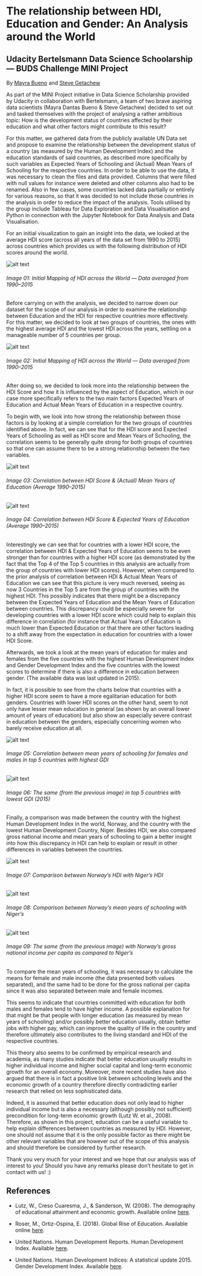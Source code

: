 # The relationship between HDI, Education and Gender: An Analysis around the World
## Udacity Bertelsmann Data Science Schoolarship — BUDS Challenge MINI Project

By [Mayra Bueno](https://github.com/baguy/) and [Steve Getachew](https://github.com/SteveGetachew)

As part of the MINI Project initiative in Data Science Scholarship provided by Udacity in collaboration with Bertelsmann, a team of two brave aspiring data scientists (Mayra Dantas Bueno & Steve Getachew) decided to set out and tasked themselves with the project of analysing a rather ambitious topic: How is the development status of countries affected by their education and what other factors might contribute to this result?

For this matter, we gathered data from the publicly available UN Data set and propose to examine the relationship between the development status of a country (as measured by the Human Development Index) and the education standards of said countries, as described more specifically by such variables as Expected Years of Schooling and (Actual) Mean Years of Schooling for the respective countries. In order to be able to use the data, it was necessary to clean the files and data provided. Columns that were filled with null values for instance were deleted and other columns also had to be renamed. Also in few cases, some countries lacked data partially or entirely for various reasons, so that it was decided to not include those countries in the analysis in order to reduce the impact of the analysis. Tools utilised by the group include Tableau for Data Exploration and Data Visualisation and Python in connection with the Jupyter Notebook for Data Analysis and Data Visualisation.

For an initial visualization to gain an insight into the data, we looked at the average HDI score (across all years of the data set from 1990 to 2015) across countries which provides us with the following distribution of HDI scores around the world.

![alt text](images/01.png "Initial Mapping of HDI across the World — Data averaged from 1990–2015")
###### Image 01: Initial Mapping of HDI across the World — Data averaged from 1990–2015

Before carrying on with the analysis, we decided to narrow down our dataset for the scope of our analysis in order to examine the relationship between Education and the HDI for respective countries more effectively. For this matter, we decided to look at two groups of countries, the ones with the highest average HDI and the lowest HDI across the years, settling on a manageable number of 5 countries per group.

![alt text](images/02.png "Top 5 Countries with Highest & Lowest Average HDI Score — Average from 1990 to 2015")
###### Image 02: Initial Mapping of HDI across the World — Data averaged from 1990–2015

After doing so, we decided to look more into the relationship between the HDI Score and how it is influenced by the aspect of Education, which in our case more specifically refers to the two main factors Expected Years of Education and Actual Mean Years of Education in a respective country.

To begin with, we look into how strong the relationship between those factors is by looking at a simple correlation for the two groups of countries identified above. In fact, we can see that for the HDI score and Expected Years of Schooling as well as HDI score and Mean Years of Schooling, the correlation seems to be generally quite strong for both groups of countries so that one can assume there to be a strong relationship between the two variables.

![alt text](images/03.png "Correlation between HDI Score & — Actual — Mean Years of Education — Average 1990–2015")
###### Image 03: Correlation between HDI Score & (Actual) Mean Years of Education (Average 1990–2015)

![alt text](images/04.png "Correlation between HDI Score & Expected Years of Education — Average 1990–2015")
###### Image 04: Correlation between HDI Score & Expected Years of Education (Average 1990–2015)

Interestingly we can see that for countries with a lower HDI score, the correlation between HDI & Expected Years of Education seems to be even stronger than for countries with a higher HDI score (as demonstrated by the fact that the Top 4 of the Top 5 countries in this analysis are actually from the group of countries with lower HDI scores). However, when compared to the prior analysis of correlation between HDI & Actual Mean Years of Education we can see that this picture is very much reversed, seeing as now 3 Countries in the Top 5 are from the group of countries with the highest HDI. This possibly indicates that there might be a discrepancy between the Expected Years of Education and the Mean Years of Education between countries. This discrepancy could be especially severe for developing countries with a lower HDI score which could help to explain this difference in correlation (for instance that Actual Years of Education is much lower than Expected Education or that there are other factors leading to a shift away from the expectation in education for countries with a lower HDI Score.

Afterwards, we took a look at the mean years of education for males and females from the five countries with the highest Human Development Index and Gender Development Index and the five countries with the lowest scores to determine if there is also a difference in education between gender. (The available data was last updated in 2015).

In fact, it is possible to see from the charts below that countries with a higher HDI score seem to have a more egalitarian education for both genders. Countries with lower HDI scores on the other hand, seem to not only have lesser mean education in general (as shown by an overall lower amount of years of education) but also show an especially severe contrast in education between the genders, especially concerning women who barely receive education at all.

![alt text](images/05.png "Correlation between mean years of schooling for females and males in top 5 countries with highest GDI")
###### Image 05: Correlation between mean years of schooling for females and males in top 5 countries with highest GDI

![alt text](images/06.png "The same in top 5 countries with lowest GDI (2015)")
###### Image 06: The same (from the previous image) in top 5 countries with lowest GDI (2015)

Finally, a comparison was made between the country with the highest Human Development Index in the world, Norway, and the country with the lowest Human Development Country, Niger. Besides HDI, we also compared gross national income and mean years of schooling to gain a better insight into how this discrepancy in HDI can help to explain or result in other differences in variables between the countries.

![alt text](images/07.png "Comparison between Norway’s HDI with Niger’s HDI")
###### Image 07: Comparison between Norway’s HDI with Niger’s HDI

![alt text](images/08.png "Comparison between Norway’s mean years of schooling with Niger’s")
###### Image 08: Comparison between Norway’s mean years of schooling with Niger’s

![alt text](images/09.png "The same with Norway’s gross national income per capita as compared to Niger’s")
###### Image 09: The same (from the previous image) with Norway’s gross national income per capita as compared to Niger’s

To compare the mean years of schooling, it was necessary to calculate the means for female and male income (the data presented both values separated), and the same had to be done for the gross national per capita since it was also separated between male and female incomes.

This seems to indicate that countries committed with education for both males and females tend to have higher income. A possible explanation for that might be that people with longer education (as measured by mean years of schooling) and/or possibly better education usually, obtain better jobs with higher pay, which can improve the quality of life in the country and therefore ultimately also contributes to the living standard and HDI of the respective countries.

This theory also seems to be confirmed by empirical research and academia, as many studies indicate that better education usually results in higher individual income and higher social capital and long-term economic growth for an overall economy. Moreover, more recent studies have also argued that there is in fact a positive link between schooling levels and the economic growth of a country therefore directly contradicting earlier research that relied on less sophisticated data.

Indeed, it is assumed that better education does not only lead to higher individual income but is also a necessary (although possibly not sufficient) precondition for long-term economic growth (Lutz W. et al., 2008). Therefore, as shown in this project, education can be a useful variable to help explain differences between countries as measured by HDI. However, one should not assume that it is the only possible factor as there might be other relevant variables that are however out of the scope of this analysis and should therefore be considered by further research.

Thank you very much for your interest and we hope that our analysis was of interest to you! Should you have any remarks please don’t hesitate to get in contact with us! :)

## References
- Lutz, W., Creso Cuaresma, J., & Sanderson, W. (2008). The demography of educational attainment and economic growth. Available online [here](http://science.sciencemag.org/content/319/5866/1047).

- Roser, M., Ortiz-Ospina, E. (2018). Global Rise of Education. Available online [here](https://ourworldindata.org/global-rise-of-education#note-34).

- United Nations. Human Development Reports. Human Development Index. Available [here](hdr.undp.org/en/data#).

- United Nations. Human Development Indices: A statistical update 2015. Gender Development Index. Available [here](data.un.org/DocumentData.aspx?id=380).
